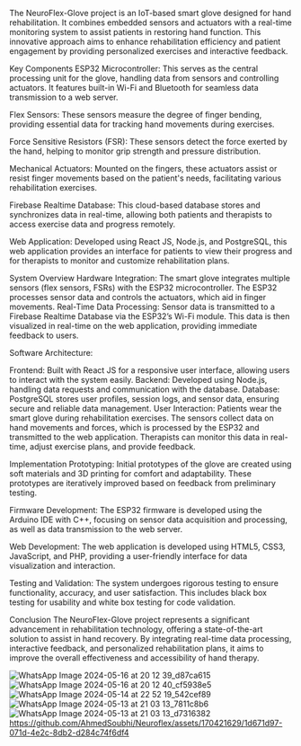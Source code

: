 The NeuroFlex-Glove project is an IoT-based smart glove designed for hand rehabilitation. It combines embedded sensors and actuators with a real-time monitoring system to assist patients in restoring hand function. This innovative approach aims to enhance rehabilitation efficiency and patient engagement by providing personalized exercises and interactive feedback.

Key Components
ESP32 Microcontroller: This serves as the central processing unit for the glove, handling data from sensors and controlling actuators. It features built-in Wi-Fi and Bluetooth for seamless data transmission to a web server.

Flex Sensors: These sensors measure the degree of finger bending, providing essential data for tracking hand movements during exercises.

Force Sensitive Resistors (FSR): These sensors detect the force exerted by the hand, helping to monitor grip strength and pressure distribution.

Mechanical Actuators: Mounted on the fingers, these actuators assist or resist finger movements based on the patient's needs, facilitating various rehabilitation exercises.

Firebase Realtime Database: This cloud-based database stores and synchronizes data in real-time, allowing both patients and therapists to access exercise data and progress remotely.

Web Application: Developed using React JS, Node.js, and PostgreSQL, this web application provides an interface for patients to view their progress and for therapists to monitor and customize rehabilitation plans.

System Overview
Hardware Integration: The smart glove integrates multiple sensors (flex sensors, FSRs) with the ESP32 microcontroller. The ESP32 processes sensor data and controls the actuators, which aid in finger movements.
Real-Time Data Processing: Sensor data is transmitted to a Firebase Realtime Database via the ESP32’s Wi-Fi module. This data is then visualized in real-time on the web application, providing immediate feedback to users.

Software Architecture:

Frontend: Built with React JS for a responsive user interface, allowing users to interact with the system easily.
Backend: Developed using Node.js, handling data requests and communication with the database.
Database: PostgreSQL stores user profiles, session logs, and sensor data, ensuring secure and reliable data management.
User Interaction: Patients wear the smart glove during rehabilitation exercises. The sensors collect data on hand movements and forces, which is processed by the ESP32 and transmitted to the web application. Therapists can monitor this data in real-time, adjust exercise plans, and provide feedback.

Implementation
Prototyping: Initial prototypes of the glove are created using soft materials and 3D printing for comfort and adaptability. These prototypes are iteratively improved based on feedback from preliminary testing.

Firmware Development: The ESP32 firmware is developed using the Arduino IDE with C++, focusing on sensor data acquisition and processing, as well as data transmission to the web server.

Web Development: The web application is developed using HTML5, CSS3, JavaScript, and PHP, providing a user-friendly interface for data visualization and interaction.

Testing and Validation: The system undergoes rigorous testing to ensure functionality, accuracy, and user satisfaction. This includes black box testing for usability and white box testing for code validation.

Conclusion
The NeuroFlex-Glove project represents a significant advancement in rehabilitation technology, offering a state-of-the-art solution to assist in hand recovery. By integrating real-time data processing, interactive feedback, and personalized rehabilitation plans, it aims to improve the overall effectiveness and accessibility of hand therapy.

![WhatsApp Image 2024-05-16 at 20 12 39_d87ca615](https://github.com/AhmedSoubhi/Neuroflex/assets/170421629/03b8f5bc-a0a2-481e-81a2-df4470df17c5)
![WhatsApp Image 2024-05-16 at 20 12 40_cf5938e5](https://github.com/AhmedSoubhi/Neuroflex/assets/170421629/9a3b4392-5c8f-41a2-85f8-67881bc21f4a)
![WhatsApp Image 2024-05-14 at 22 52 19_542cef89](https://github.com/AhmedSoubhi/Neuroflex/assets/170421629/7b93691f-556b-44d8-94c1-28df95b5cd1e)
![WhatsApp Image 2024-05-13 at 21 03 13_7811c8b6](https://github.com/AhmedSoubhi/Neuroflex/assets/170421629/d2f7826a-ad0f-4b48-9c2f-b8ec462bdfc8)
![WhatsApp Image 2024-05-13 at 21 03 13_d7316382](https://github.com/AhmedSoubhi/Neuroflex/assets/170421629/d7028eca-c413-444d-a949-8d6fbfa52563)
https://github.com/AhmedSoubhi/Neuroflex/assets/170421629/1d671d97-071d-4e2c-8db2-d284c74f6df4
